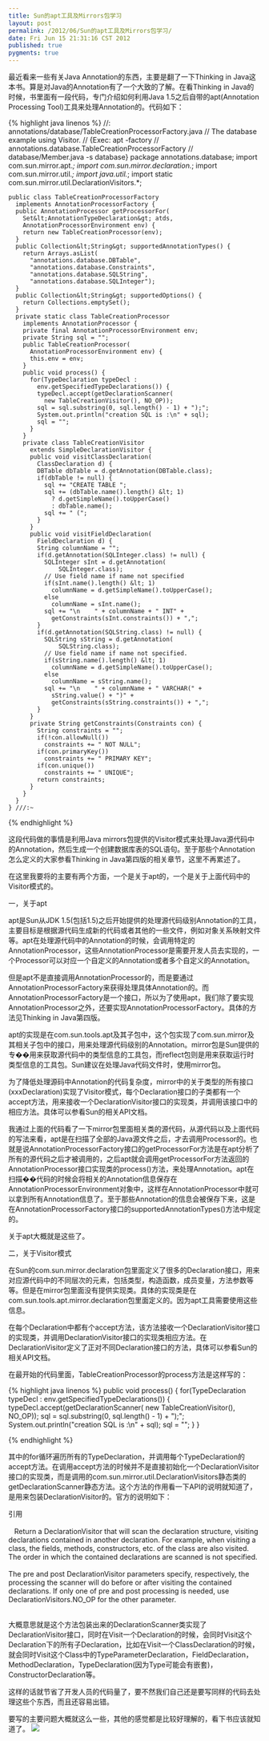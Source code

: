 ```yaml
---
title: Sun的apt工具及Mirrors包学习
layout: post
permalink: /2012/06/Sun的apt工具及Mirrors包学习/
date: Fri Jun 15 21:31:16 CST 2012
published: true
pygments: true
---
```


最近看来一些有关Java Annotation的东西，主要是翻了一下Thinking in Java这本书。算是对Java的Annotation有了一个大致的了解。在看Thinking in Java的时候，书里面有一段代码，专门介绍如何利用Java 1.5之后自带的apt(Annotation Processing Tool)工具来处理Annotation的。代码如下：

{% highlight java linenos %}
	//: annotations/database/TableCreationProcessorFactory.java 
	// The database example using Visitor. 
	// {Exec: apt -factory 
	// annotations.database.TableCreationProcessorFactory 
	// database/Member.java -s database} 
	package annotations.database; 
	import com.sun.mirror.apt.*; 
	import com.sun.mirror.declaration.*; 
	import com.sun.mirror.util.*; 
	import java.util.*; 
	import static com.sun.mirror.util.DeclarationVisitors.*; 
	 
	public class TableCreationProcessorFactory 
	  implements AnnotationProcessorFactory { 
	  public AnnotationProcessor getProcessorFor( 
	    Set&lt;AnnotationTypeDeclaration&gt; atds, 
	    AnnotationProcessorEnvironment env) { 
	    return new TableCreationProcessor(env); 
	  } 
	  public Collection&lt;String&gt; supportedAnnotationTypes() { 
	    return Arrays.asList( 
	      "annotations.database.DBTable", 
	      "annotations.database.Constraints", 
	      "annotations.database.SQLString", 
	      "annotations.database.SQLInteger"); 
	  } 
	  public Collection&lt;String&gt; supportedOptions() { 
	    return Collections.emptySet(); 
	  } 
	  private static class TableCreationProcessor 
	    implements AnnotationProcessor { 
	    private final AnnotationProcessorEnvironment env; 
	    private String sql = ""; 
	    public TableCreationProcessor( 
	      AnnotationProcessorEnvironment env) { 
	      this.env = env; 
	    } 
	    public void process() { 
	      for(TypeDeclaration typeDecl : 
	        env.getSpecifiedTypeDeclarations()) { 
	        typeDecl.accept(getDeclarationScanner( 
	          new TableCreationVisitor(), NO_OP)); 
	        sql = sql.substring(0, sql.length() - 1) + ");"; 
	        System.out.println("creation SQL is :\n" + sql); 
	        sql = ""; 
	      } 
	    } 
	    private class TableCreationVisitor 
	      extends SimpleDeclarationVisitor { 
	      public void visitClassDeclaration( 
	        ClassDeclaration d) { 
	        DBTable dbTable = d.getAnnotation(DBTable.class);
	        if(dbTable != null) { 
	          sql += "CREATE TABLE "; 
	          sql += (dbTable.name().length() &lt; 1) 
	            ? d.getSimpleName().toUpperCase() 
	            : dbTable.name(); 
	          sql += " ("; 
	        } 
	      } 
	      public void visitFieldDeclaration( 
	        FieldDeclaration d) { 
	        String columnName = ""; 
	        if(d.getAnnotation(SQLInteger.class) != null) { 
	          SQLInteger sInt = d.getAnnotation( 
	              SQLInteger.class); 
	          // Use field name if name not specified 
	          if(sInt.name().length() &lt; 1) 
	            columnName = d.getSimpleName().toUpperCase(); 
	          else 
	            columnName = sInt.name(); 
	          sql += "\n    " + columnName + " INT" + 
	            getConstraints(sInt.constraints()) + ","; 
	        } 
	        if(d.getAnnotation(SQLString.class) != null) { 
	          SQLString sString = d.getAnnotation( 
	              SQLString.class); 
	          // Use field name if name not specified. 
	          if(sString.name().length() &lt; 1) 
	            columnName = d.getSimpleName().toUpperCase(); 
	          else 
	            columnName = sString.name(); 
	          sql += "\n    " + columnName + " VARCHAR(" + 
	            sString.value() + ")" + 
	            getConstraints(sString.constraints()) + ","; 
	        } 
	      } 
	      private String getConstraints(Constraints con) { 
	        String constraints = ""; 
	        if(!con.allowNull()) 
	          constraints += " NOT NULL"; 
	        if(con.primaryKey()) 
	          constraints += " PRIMARY KEY"; 
	        if(con.unique()) 
	          constraints += " UNIQUE"; 
	        return constraints; 
	      } 
	    } 
	  } 
	} ///:~

{% endhighlight %}


这段代码做的事情是利用Java mirrors包提供的Visitor模式来处理Java源代码中的Annotation，然后生成一个创建数据库表的SQL语句。至于那些个Annotation怎么定义的大家参看Thinking in Java第四版的相关章节，这里不再累述了。

在这里我要将的主要有两个方面，一个是关于apt的，一个是关于上面代码中的Visitor模式的。

一，关于apt

apt是Sun从JDK 1.5(包括1.5)之后开始提供的处理源代码级别Annotation的工具，主要目标是根据源代码生成新的代码或者其他的一些文件，例如对象关系映射文件等。apt在处理源代码中的Annotation的时候，会调用特定的AnnotationProcessor，这些AnnotationProcessor是需要开发人员去实现的，一个Processor可以对应一个自定义的Annotation或者多个自定义的Annotation。

但是apt不是直接调用AnnotationProcessor的，而是要通过AnnotationProcessorFactory来获得处理具体Annotation的。而AnnotationProcessorFactory是一个接口，所以为了使用apt，我们除了要实现AnnotationProcessor之外，还要实现AnnotationProcessorFactory。具体的方法见Thinking in Java第四版。

apt的实现是在com.sun.tools.apt及其子包中，这个包实现了com.sun.mirror及其相关子包中的接口，用来处理源代码级别的Annotation。mirror包是Sun提供的专��用来获取源代码中的类型信息的工具包，而reflect包则是用来获取运行时类型信息的工具包。Sun建议在处理Java代码文件时，使用mirror包。

为了降低处理源码中Annotation的代码复杂度，mirror中的关于类型的所有接口(xxxDeclaration)实现了Visitor模式，每个Declaration接口的子类都有一个accept方法，用来接收一个DeclarationVisitor接口的实现类，并调用该接口中的相应方法。具体可以参看Sun的相关API文档。

我通过上面的代码看了一下mirror包里面相关类的源代码，从源代码以及上面代码的写法来看，apt是在扫描了全部的Java源文件之后，才去调用Processor的。也就是说AnnotationProcessorFactory接口的getProcessorFor方法是在apt分析了所有的源代码之后才被调用的，之后apt就会调用getProcessorFor方法返回的AnnotationProcessor接口实现类的process()方法，来处理Annotation。apt在扫描��代码的时候会将相关的Annotation信息保存在AnnotationProcessorEnvironment对象中，这样在AnnotationProcessor中就可以拿到所有Annotation信息了。至于那些Annotation的信息会被保存下来，这是在AnnotationProcessorFactory接口的supportedAnnotationTypes()方法中规定的。

关于apt大概就是这些了。

二，关于Visitor模式

在Sun的com.sun.mirror.declaration包里面定义了很多的Declaration接口，用来对应源代码中的不同层次的元素，包括类型，构造函数，成员变量，方法参数等等。但是在mirror包里面没有提供实现类。具体的实现类是在com.sun.tools.apt.mirror.declaration包里面定义的。因为apt工具需要使用这些信息。

在每个Declaration中都有个accept方法，该方法接收一个DeclarationVisitor接口的实现类，并调用DeclarationVisitor接口的实现类相应方法。在DeclarationVisitor定义了正对不同Declaration接口的方法，具体可以参看Sun的相关API文档。

在最开始的代码里面，TableCreationProcessor的process方法是这样写的：


{% highlight java linenos %}
	public void process() { 
	      for(TypeDeclaration typeDecl : 
	        env.getSpecifiedTypeDeclarations()) { 
	        typeDecl.accept(getDeclarationScanner( 
	          new TableCreationVisitor(), NO_OP)); 
	        sql = sql.substring(0, sql.length() - 1) + ");"; 
	        System.out.println("creation SQL is :\n" + sql); 
	        sql = ""; 
	      }
	   }

{% endhighlight %}


其中的for循环遍历所有的TypeDeclaration，并调用每个TypeDeclaration的accept方法。在调用accept方法的时候并不是直接初始化一个DeclarationVisitor接口的实现类，而是调用的com.sun.mirror.util.DeclarationVisitors静态类的getDeclarationScanner静态方法。这个方法的作用看一下API的说明就知道了，是用来包装DeclarationVisitor的。官方的说明如下：


<div class="quote_title">引用</div>
<div class="quote_div"><br />&nbsp;&nbsp; Return a DeclarationVisitor that will scan the declaration structure, visiting declarations contained in another declaration. For example, when visiting a class, the fields, methods, constructors, etc. of the class are also visited. The order in which the contained declarations are scanned is not specified.<br /><br />The pre and post DeclarationVisitor parameters specify, respectively, the processing the scanner will do before or after visiting the contained declarations. If only one of pre and post processing is needed, use DeclarationVisitors.NO_OP for the other parameter. <br />&nbsp;&nbsp; </div>


大概意思就是这个方法包装出来的DeclarationScanner类实现了DeclarationVisitor接口，同时在Visit一个Declaration的时候，会同时Visit这个Declaration下的所有子Declaration，比如在Visit一个ClassDeclaration的时候，就会同时Visit这个Class中的TypeParameterDeclaration，FieldDeclaration，MethodDeclaration，TypeDeclaration(因为Type可能会有嵌套)，ConstructorDeclaration等。

这样的话就节省了开发人员的代码量了，要不然我们自己还是要写同样的代码去处理这些个东西，而且还容易出错。



要写的主要问题大概就这么一些，其他的感觉都是比较好理解的，看下书应该就知道了。
<img src="/images/smiles/icon_smile.gif" />

